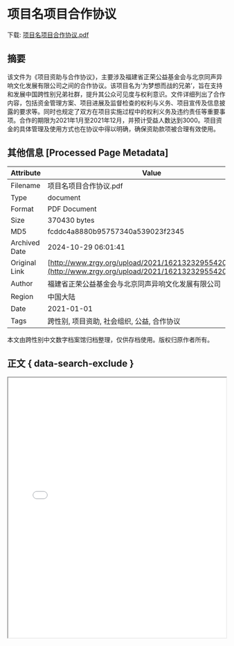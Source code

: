# 项目名项目合作协议

<!-- tcd_download_link -->
下载: <a href="../项目名项目合作协议.pdf" download>项目名项目合作协议.pdf</a>
<!-- tcd_download_link_end -->

## 摘要

<!-- tcd_abstract -->
该文件为《项目资助与合作协议》，主要涉及福建省正荣公益基金会与北京同声异响文化发展有限公司之间的合作协议。该项目名为‘为梦想而战的兄弟’，旨在支持和发展中国跨性别兄弟社群，提升其公众可见度与权利意识。文件详细列出了合作内容，包括资金管理方案、项目进展及监督检查的权利与义务、项目宣传及信息披露的要求等。同时也规定了双方在项目实施过程中的权利义务及违约责任等重要事项。合作的期限为2021年1月至2021年12月，并预计受益人数达到3000。项目资金的具体管理及使用方式也在协议中得以明确，确保资助款项被合理有效使用。

<!-- tcd_abstract_end -->

## 其他信息 [Processed Page Metadata]

| Attribute       | Value                                  |
|-----------------|----------------------------------------|
| Filename        | 项目名项目合作协议.pdf                             |
| Type            | document                                 |
| Format          | PDF Document                               |
| Size            | 370430 bytes                           |
| MD5             | fcddc4a8880b95757340a539023f2345                                  |
| Archived Date   | 2024-10-29 06:01:41                             |
| Original Link   | [http://www.zrgy.org/upload/2021/16213232955420316.pdf](http://www.zrgy.org/upload/2021/16213232955420316.pdf)                         |
| Author          | 福建省正荣公益基金会与北京同声异响文化发展有限公司                               |
| Region          | 中国大陆                               |
| Date            | 2021-01-01                                 |
| Tags            | 跨性别, 项目资助, 社会组织, 公益, 合作协议                                 |

本文由跨性别中文数字档案馆归档整理，仅供存档使用。版权归原作者所有。


## 正文 { data-search-exclude }

<!-- tcd_main_text -->
<iframe src="../项目名项目合作协议.pdf" width="100%" height="600px">
    <p>无法显示PDF，请下载查看。</p>
</iframe>
<!-- tcd_main_text_end -->

